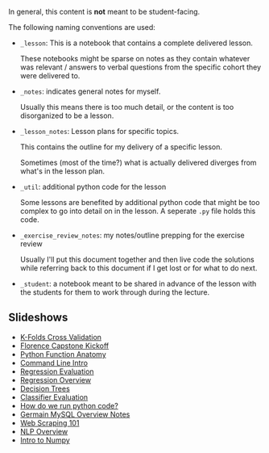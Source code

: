 In general, this content is **not** meant to be student-facing.

The following naming conventions are used:

- `_lesson`: This is a notebook that contains a complete delivered lesson.

    These notebooks might be sparse on notes as they contain whatever was
    relevant / answers to verbal questions from the specific cohort they were
    delivered to.

- `_notes`: indicates general notes for myself.

    Usually this means there is too much detail, or the content is too
    disorganized to be a lesson.

- `_lesson_notes`: Lesson plans for specific topics.

    This contains the outline for my delivery of a specific lesson.

    Sometimes (most of the time?) what is actually delivered diverges from
    what's in the lesson plan.

- `_util`: additional python code for the lesson

    Some lessons are benefited by additional python code that might be too
    complex to go into detail on in the lesson. A seperate `.py` file holds this
    code.

- `_exercise_review_notes`: my notes/outline prepping for the exercise review

    Usually I'll put this document together and then live code the solutions
    while referring back to this document if I get lost or for what to do next.

- `_student`: a notebook meant to be shared in advance of the lesson with the
  students for them to work through during the lecture.

## Slideshows

- [K-Folds Cross Validation](https://docs.google.com/presentation/d/1C9KBQ5ly-MtVPSjLsjM0JsULrE6-C8OsUFEnD72m718/edit#slide=id.ge7fcc247b8_0_115)
- [Florence Capstone Kickoff](https://docs.google.com/presentation/d/1kGErt6JbHzKgdCXfjOKTVM4WIdTxi-NqLp_k-Ypmqso/edit?usp=sharing)
- [Python Function Anatomy](https://docs.google.com/presentation/d/10H0S19gAU-10MzIRN0OQH6sBySbQR2L0tm7ybhtcXI8/edit#slide=id.gc93fc46d17_0_310)
- [Command Line Intro](https://docs.google.com/presentation/d/1IV9Knm_p4BuMVU7M99XWUHlfxfaIrQddX2ugrln09ks/edit#slide=id.gde03b6f389_1_22)
- [Regression Evaluation](https://docs.google.com/presentation/d/1uy88wjsr2De4r4FI7iHye8f_dbuLvtU7OchRHwbOHqg/edit#slide=id.p)
- [Regression Overview](https://docs.google.com/presentation/d/1fXwLmRcN3us4E2LkTAuvqf9XrqaLQii1g4d2dJxDXq0/edit#slide=id.gde61a75cbd_1_44)
- [Decision Trees](https://docs.google.com/presentation/d/1wKibeMinobIVtovmcewSCrxDvA-FfVU4vl8VsVb0DA4/edit#slide=id.gdb28c9ba3e_0_0)
- [Classifier Evaluation](https://docs.google.com/presentation/d/1sj1kODptViA0wieWBSq5FKY6S-agh3JAaxPQgjzvbds/edit)
- [How do we run python code?](https://docs.google.com/presentation/d/1cXWlNA-hy6ruF1lHt8S3pQ0_N2mIUNNYxSrkq9I-yCo/edit#slide=id.p)
- [Germain MySQL Overview Notes](https://docs.google.com/presentation/d/1v561tpiD97SayH9RV_w3Xps2VZOU0y_Fe6VPLQeS2Pg/edit#slide=id.p)
- [Web Scraping 101](https://docs.google.com/presentation/d/1LiG36KL-_6RBwN__vyeULx4y-0Vx4fsAnHKuzOSbd2c/edit#slide=id.gcd774ee072_0_375)
- [NLP Overview](https://docs.google.com/presentation/d/1FJ4A0PmQol5v3DSPyhUBqVTr2v8oBdpfkgsmvtXKIFc/edit#slide=id.ge5d52006f2_0_23)
- [Intro to Numpy](https://docs.google.com/presentation/d/1dY00s03gHGZzRtK4eKZRAc9z1tDX9cHyBzuDLjBuZrs/edit#slide=id.p)
